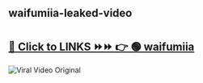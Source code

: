 
 ## waifumiia-leaked-video 

# <h2><a href="https://clipsfans.com/waifumiia&ref=git">🔗 Click to LINKS ⏩⏩ 👉 🟢 waifumiia </a></h2>

<a href="https://clipsfans.com/waifumiia&ref=git" rel="nofollow" data-target="animated-image.originalLink"><img src="https://i.ibb.co.com/xMMVF88/686577567.gif" alt="Viral Video Original" style="max-width: 100%; display: inline-block;" data-target="animated-image.originalImage"></a>
